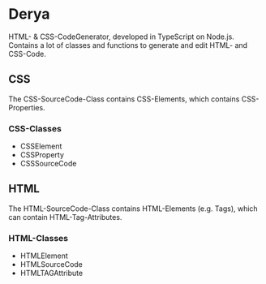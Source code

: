 # Derya

HTML- & CSS-CodeGenerator, developed in TypeScript on Node.js. Contains a lot
of classes and functions to generate and edit HTML- and CSS-Code.

## CSS
The CSS-SourceCode-Class contains CSS-Elements, which contains CSS-Properties.

### CSS-Classes
- CSSElement
- CSSProperty
- CSSSourceCode

## HTML
The HTML-SourceCode-Class contains HTML-Elements (e.g. Tags), which can
contain HTML-Tag-Attributes.

### HTML-Classes
- HTMLElement
- HTMLSourceCode
- HTMLTAGAttribute

